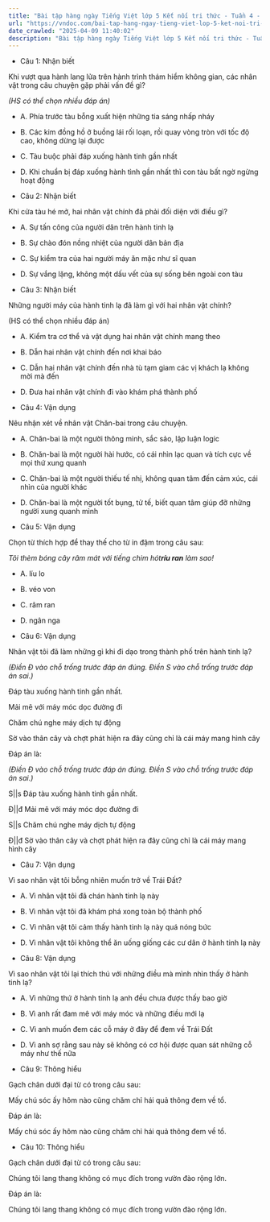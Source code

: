 ```yaml
---
title: "Bài tập hàng ngày Tiếng Việt lớp 5 Kết nối tri thức - Tuần 4 - Thứ 4 gồm các câu hỏi tổng hợp nội dung Đọc hiểu văn bản và Luyện từ và câu được học ở Tuần 4 trong chương trình Tiếng Việt lớp 5 Tập 1 Kết nối tri thức."
url: "https://vndoc.com/bai-tap-hang-ngay-tieng-viet-lop-5-ket-noi-tri-thuc-tuan-4-thu-4-326978"
date_crawled: "2025-04-09 11:40:02"
description: "Bài tập hàng ngày Tiếng Việt lớp 5 Kết nối tri thức - Tuần 4 - Thứ 4 gồm các câu hỏi tổng hợp nội dung Đọc hiểu văn bản và Luyện từ và câu được học ở Tuần 4 trong chương trình Tiếng Việt lớp 5 Tập 1 Kết nối tri thức."
---
```


* Câu 1:  Nhận biết

Khi vượt qua hành lang lửa trên hành trình thám hiểm không gian, các nhân vật trong câu chuyện gặp phải vấn đề gì?

_(HS có thể chọn nhiều đáp án)_

  * A. Phía trước tàu bỗng xuất hiện những tia sáng nhấp nháy 
  * B. Các kim đồng hồ ở buồng lái rối loạn, rồi quay vòng tròn với tốc độ cao, không dừng lại được 
  * C. Tàu buộc phải đáp xuống hành tinh gần nhất 
  * D. Khi chuẩn bị đáp xuống hành tình gần nhất thì con tàu bất ngờ ngừng hoạt động 



* Câu 2:  Nhận biết

Khi cửa tàu hé mở, hai nhân vật chính đã phải đối diện với điều gì?

  * A. Sự tấn công của người dân trên hành tinh lạ 
  * B. Sự chào đón nồng nhiệt của người dân bản địa 
  * C. Sự kiểm tra của hai người máy ăn mặc như sĩ quan 
  * D. Sự vắng lặng, không một dấu vết của sự sống bên ngoài con tàu 



* Câu 3:  Nhận biết

Những người máy của hành tinh lạ đã làm gì với hai nhân vật chính?

(HS có thể chọn nhiều đáp án)

  * A. Kiểm tra cơ thể và vật dụng hai nhân vật chính mang theo 
  * B. Dẫn hai nhân vật chính đến nơi khai báo 
  * C. Dẫn hai nhân vật chính đến nhà tù tạm giam các vị khách lạ không mời mà đến 
  * D. Đưa hai nhân vật chính đi vào khám phá thành phố 



* Câu 4:  Vận dụng

Nêu nhận xét về nhân vật Chăn-bai trong câu chuyện.

  * A. Chăn-bai là một người thông minh, sắc sảo, lập luận logic 
  * B. Chăn-bai là một người hài hước, có cái nhìn lạc quan và tích cực về mọi thứ xung quanh 
  * C. Chăn-bai là một người thiếu tế nhị, không quan tâm đến cảm xúc, cái nhìn của người khác 
  * D. Chăn-bai là một người tốt bụng, tử tế, biết quan tâm giúp đỡ những người xung quanh mình 



* Câu 5:  Vận dụng

Chọn từ thích hợp để thay thế cho từ in đậm trong câu sau:

_Tôi thèm bóng cây râm mát với tiếng chim hót**ríu ran** làm sao!_

  * A. líu lo 
  * B. véo von 
  * C. râm ran 
  * D. ngân nga 



* Câu 6:  Vận dụng

Nhân vật tôi đã làm những gì khi đi dạo trong thành phố trên hành tinh lạ?

_(Điền Đ vào chỗ trống trước đáp án đúng. Điền S vào chỗ trống trước đáp án sai.)_

Đáp tàu xuống hành tinh gần nhất.

Mải mê với máy móc dọc đường đi

Chăm chú nghe máy dịch tự động

Sờ vào thân cây và chợt phát hiện ra đây cũng chỉ là cái máy mang hình cây

Đáp án là:

_(Điền Đ vào chỗ trống trước đáp án đúng. Điền S vào chỗ trống trước đáp án sai.)_

S||s Đáp tàu xuống hành tinh gần nhất.

Đ||đ Mải mê với máy móc dọc đường đi

S||s Chăm chú nghe máy dịch tự động

Đ||đ Sờ vào thân cây và chợt phát hiện ra đây cũng chỉ là cái máy mang hình cây

* Câu 7:  Vận dụng

Vì sao nhân vật tôi bỗng nhiên muốn trở về Trái Đất?

  * A. Vì nhân vật tôi đã chán hành tinh lạ này 
  * B. Vì nhân vật tôi đã khám phá xong toàn bộ thành phố 
  * C. Vì nhân vật tôi cảm thấy hành tinh lạ này quá nóng bức 
  * D. Vì nhân vật tôi không thể ăn uống giống các cư dân ở hành tinh lạ này 



* Câu 8:  Vận dụng

Vì sao nhân vật tôi lại thích thú với những điều mà mình nhìn thấy ở hành tinh lạ?

  * A. Vì những thứ ở hành tinh lạ anh đều chưa được thấy bao giờ 
  * B. Vì anh rất đam mê với máy móc và những điều mới lạ 
  * C. Vì anh muốn đem các cỗ máy ở đây để đem về Trái Đất 
  * D. Vì anh sợ rằng sau này sẽ không có cơ hội được quan sát những cỗ máy như thế nữa 



* Câu 9:  Thông hiểu

Gạch chân dưới đại từ có trong câu sau:

Mấy chú sóc ấy hôm nào cũng chăm chỉ hái quả thông đem về tổ.

Đáp án là:

Mấy chú sóc ấy hôm nào cũng chăm chỉ hái quả thông đem về tổ.

* Câu 10:  Thông hiểu

Gạch chân dưới đại từ có trong câu sau:

Chúng tôi lang thang không có mục đích trong vườn đào rộng lớn.

Đáp án là:

Chúng tôi lang thang không có mục đích trong vườn đào rộng lớn.
